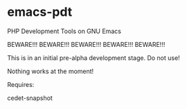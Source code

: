 emacs-pdt
=========

PHP Development Tools on GNU Emacs


BEWARE!!! BEWARE!!! BEWARE!!! BEWARE!!! BEWARE!!!

This is in an initial pre-alpha development stage. 
Do not use!

Nothing works at the moment!

Requires:

cedet-snapshot
